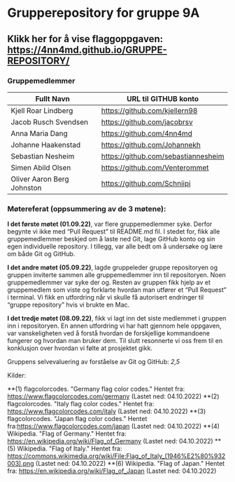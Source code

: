 # Grupperepository for gruppe 9A

## Klikk her for å vise flaggoppgaven: https://4nn4md.github.io/GRUPPE-REPOSITORY/

### Gruppemedlemmer

| Fullt Navn 		        | URL til GITHUB konto 	          |
| --------------------- | ----------------------------------- |
| Kjell Roar Lindberg   | https://github.com/kjellern98       |
| Jacob Rusch Svendsen  | https://github.com/jacobrsv         |
| Anna Maria Dang       | https://github.com/4nn4md           |
| Johanne Haakenstad    | https://github.com/Johannekh        |
| Sebastian Nesheim     | https://github.com/sebastiannesheim | 
| Simen Abild Olsen     | https://github.com/Venterommet      |
| Oliver Aaron Berg Johnston | https://github.com/Schniipi    |

### Møtereferat (oppsummering av de 3 møtene):

**I det første møtet (01.09.22)**, var flere gruppemedlemmer syke. Derfor begynte vi ikke med “Pull Request” til README.md fil. I stedet for, fikk alle gruppemedlemmer beskjed om å laste ned Git, lage GitHub konto og sin egen individuelle repository. I tillegg, var alle bedt om å undersøke og lære om både Git og GitHub. 

**I det andre møtet (05.09.22)**, lagde gruppeleder gruppe repositoryen og gruppen inviterte sammen alle gruppemedlemmer inn til repositoryen. Noen gruppemedlemmer var syke der og. Resten av gruppen fikk hjelp av et gruppemedlem som viste og forklarte hvordan man utfører et “Pull Request” i terminal. Vi fikk en utfordring når vi skulle få autorisert endringer til “gruppe repository” hvis vi brukte en Mac. 
 
**I det tredje møtet (08.09.22)**, fikk vi lagt inn det siste medlemmet i gruppen inn i repositoryen. En annen utfordring vi har hatt gjennom hele oppgaven, var vanskeligheten ved å forstå hvordan de forskjellige kommandoene fungerer og hvordan man bruker dem. Til slutt resonnerte vi oss frem til en konklusjon over hvordan vi følte at prosjektet gikk.

Gruppens selvevaluering av forståelse av Git og GitHub: _2,5_




Kilder:

**(1) flagcolorcodes. "Germany flag color codes." Hentet fra: https://www.flagcolorcodes.com/germany (Lastet ned: 04.10.2022)
**(2) flagcolorcodes. "Italy flag color codes." Hentet fra: https://www.flagcolorcodes.com/italy (Lastet ned: 04.10.2022)
**(3) flagcolorcodes. "Japan flag color codes." Hentet fra:https://www.flagcolorcodes.com/japan (Lastet ned: 04.10.2022)
**(4) Wikipedia. "Flag of Germany." Hentet fra: https://en.wikipedia.org/wiki/Flag_of_Germany (Lastet ned: 04.10.2022)
**(5) Wikipedia. "Flag of Italy." Hentet fra: https://commons.wikimedia.org/wiki/File:Flag_of_Italy_(1946%E2%80%932003).png (Lastet ned: 04.10.2022)
**(6) Wikipedia. "Flag of Japan." Hentet fra: https://en.wikipedia.org/wiki/Flag_of_Japan (Lastet ned: 04.10.2022)
